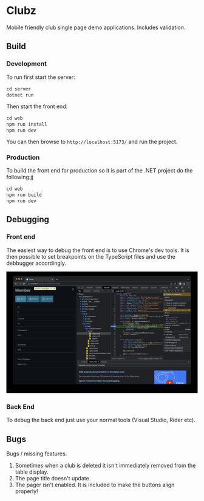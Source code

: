 # Clubz

Mobile friendly club single page demo applications. Includes validation.

## Build

### Development

To run first start the server:

```
cd server
dotnet run
```

Then start the front end:

```
cd web
npm run install
npm run dev

```

You can then browse to `http://localhost:5173/` and run the project.

### Production

To build the front end for production so it is part of the .NET project do the following:jj

```
cd web
npm run build
npm run dev

```

## Debugging

### Front end

The easiest way to debug the front end is to use Chrome's dev tools. It is then possible to set breakpoints on the TypeScript files and use the debbugger accordingly.

![Debugging](images/debugging.jpg)

### Back End

To debug the back end just use your normal tools (Visual Studio, Rider etc).

## Bugs

Bugs / missing features.

1. Sometimes when a club is deleted it isn't immediately removed from the table display.
2. The page title doesn't update.
3. The pager isn't enabled. It is included to make the buttons align properly!
